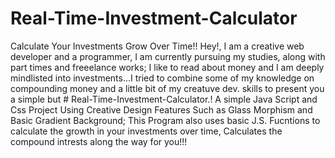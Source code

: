 # Real-Time-Investment-Calculator
Calculate Your Investments Grow Over Time!!
Hey!, I am a creative web developer and a programmer, I am currently pursuing my studies, along with part times and freeelance works; I like to read about money and 
I am deeply mindlisted into investments...I tried to combine some of my knowledge on compounding money and a little bit of my creatuve dev. skills to present you a simple
but # Real-Time-Investment-Calculator.! 
A simple Java Script and Css Project Using Creative Design Features Such as Glass Morphism and Basic Gradient Background; This Program also uses basic J.S. Fucntions 
to calculate the growth in your investments over time, Calculates the compound intrests along the way for you!!!
